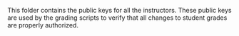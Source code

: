 This folder contains the public keys for all the instructors. These public keys are used by the grading scripts to verify that all changes to student grades are properly authorized.
